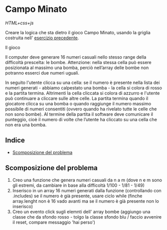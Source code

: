 # Campo Minato

_HTML+css+js_

Creare la logica che sta dietro il gioco Campo Minato, usando la griglia costruita nell' [esercizio precedente](https://github.com/CaldatoLuca/js-campominato-grid).

Il gioco

Il computer deve generare 16 numeri casuali nello stesso range della difficoltà prescelta: le bombe.
Attenzione: nella stessa cella può essere posizionata al massimo una bomba, perciò nell’array delle bombe non potranno esserci due numeri uguali.

In seguito l'utente clicca su una cella: se il numero è presente nella lista dei numeri generati - abbiamo calpestato una bomba - la cella si colora di rosso e la partita termina. Altrimenti la cella cliccata si colora di azzurro e l'utente può continuare a cliccare sulle altre celle.
La partita termina quando il giocatore clicca su una bomba o quando raggiunge il numero massimo possibile di numeri consentiti (ovvero quando ha rivelato tutte le celle che non sono bombe).
Al termine della partita il software deve comunicare il punteggio, cioè il numero di volte che l’utente ha cliccato su una cella che non era una bomba.

## Indice

- [Scomposizione del problema](#scomposizione-del-problema)

## Scomposizione del problema

1. Creo una funzione che genera numeri casuali da n a m (dove n e m sono gli estremi, da cambiare in base alla difficoltà 1/100 - 1/81 - 1/49)
2. Inserisco in un array 16 numeri generati dalla funzione (controllando con .includes) se il numero è già presente, usare ciclo while (finche array.lenght non è 16 vado avanti ma se il numero è già presente non lo inserisco)
3. Creo un evento click sugli elemnti dell' array bombe (aggiungo una classe che da sfondo rosso - tolgo la classe sfondo blu / faccio avvenire il reset, compare messaggio 'hai perso')
